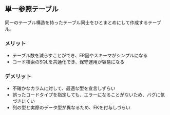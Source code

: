 ## 単一参照テーブル
同一のテーブル構造を持ったテーブル同士をひとまとめにして作成するテーブル。<br>

### メリット
- テーブル数を減らすことができ、ER図やスキーマがシンプルになる
- コード検索のSQLを共通化でき、保守運用が容易になる

### デメリット
- 不確かなカラムに対して、最適な型を宣言しずらい
- 誤ったコードタイプを指定しても、エラーになることがないため、バグに気づきにくい
- 列の型と実際のデータ型が異なるため、FKを付与しづらい
